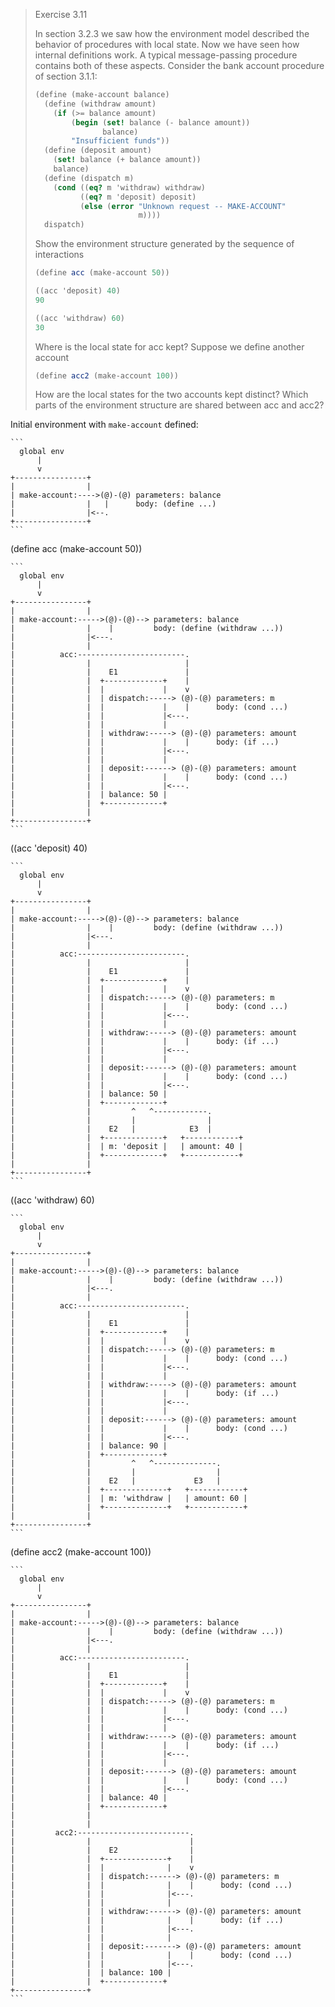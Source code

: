 > Exercise 3.11
>
> In section 3.2.3 we saw how the environment model described the
> behavior of procedures with local state. Now we have seen how internal
> definitions work. A typical message-passing procedure contains both of
> these aspects. Consider the bank account procedure of section 3.1.1:
>
> ```scheme
> (define (make-account balance)
>   (define (withdraw amount)
>     (if (>= balance amount)
>         (begin (set! balance (- balance amount))
>                balance)
>         "Insufficient funds"))
>   (define (deposit amount)
>     (set! balance (+ balance amount))
>     balance)
>   (define (dispatch m)
>     (cond ((eq? m 'withdraw) withdraw)
>           ((eq? m 'deposit) deposit)
>           (else (error "Unknown request -- MAKE-ACCOUNT"
>                        m))))
>   dispatch)
>   ```
> Show the environment structure generated by the sequence of interactions
>
> ```scheme
> (define acc (make-account 50))
>
> ((acc 'deposit) 40)
> 90
>
> ((acc 'withdraw) 60)
> 30
> ```
>
> Where is the local state for acc kept? Suppose we define another account
>
> ```scheme
> (define acc2 (make-account 100))
> ```
>
> How are the local states for the two accounts kept distinct? Which
> parts of the environment structure are shared between acc and acc2?

Initial environment with `make-account` defined:

    ```
      global env
          |
          v
    +----------------+
    |                |
    | make-account:---->(@)-(@) parameters: balance
    |                |   |      body: (define ...)
    |                |<--.
    +----------------+
    ```

(define acc (make-account 50))

    ```
      global env
          |
          v
    +----------------+
    |                |
    | make-account:----->(@)-(@)--> parameters: balance
    |                |    |         body: (define (withdraw ...))
    |                |<---.
    |                |
    |          acc:------------------------.
    |                |                     |
    |                |    E1               |
    |                |  +-------------+    |
    |                |  |             |    v
    |                |  | dispatch:-----> (@)-(@) parameters: m
    |                |  |             |    |      body: (cond ...)
    |                |  |             |<---.
    |                |  |             |
    |                |  | withdraw:-----> (@)-(@) parameters: amount
    |                |  |             |    |      body: (if ...)
    |                |  |             |<---.
    |                |  |             |
    |                |  | deposit:------> (@)-(@) parameters: amount
    |                |  |             |    |      body: (cond ...)
    |                |  |             |<---.
    |                |  | balance: 50 |
    |                |  +-------------+
    |                |
    +----------------+
    ```

((acc 'deposit) 40)

    ```
      global env
          |
          v
    +----------------+
    |                |
    | make-account:----->(@)-(@)--> parameters: balance
    |                |    |         body: (define (withdraw ...))
    |                |<---.
    |                |
    |          acc:------------------------.
    |                |                     |
    |                |    E1               |
    |                |  +-------------+    |
    |                |  |             |    v
    |                |  | dispatch:-----> (@)-(@) parameters: m
    |                |  |             |    |      body: (cond ...)
    |                |  |             |<---.
    |                |  |             |
    |                |  | withdraw:-----> (@)-(@) parameters: amount
    |                |  |             |    |      body: (if ...)
    |                |  |             |<---.
    |                |  |             |
    |                |  | deposit:------> (@)-(@) parameters: amount
    |                |  |             |    |      body: (cond ...)
    |                |  |             |<---.
    |                |  | balance: 50 |
    |                |  +-------------+
    |                |         ^   ^------------.
    |                |         |                |
    |                |    E2   |            E3  |
    |                |  +-------------+   +------------+
    |                |  | m: 'deposit |   | amount: 40 |
    |                |  +-------------+   +------------+
    |                |
    +----------------+
    ```

((acc 'withdraw) 60)

    ```
      global env
          |
          v
    +----------------+
    |                |
    | make-account:----->(@)-(@)--> parameters: balance
    |                |    |         body: (define (withdraw ...))
    |                |<---.
    |                |
    |          acc:------------------------.
    |                |                     |
    |                |    E1               |
    |                |  +-------------+    |
    |                |  |             |    v
    |                |  | dispatch:-----> (@)-(@) parameters: m
    |                |  |             |    |      body: (cond ...)
    |                |  |             |<---.
    |                |  |             |
    |                |  | withdraw:-----> (@)-(@) parameters: amount
    |                |  |             |    |      body: (if ...)
    |                |  |             |<---.
    |                |  |             |
    |                |  | deposit:------> (@)-(@) parameters: amount
    |                |  |             |    |      body: (cond ...)
    |                |  |             |<---.
    |                |  | balance: 90 |
    |                |  +-------------+
    |                |         ^   ^--------------.
    |                |         |                  |
    |                |    E2   |             E3   |
    |                |  +--------------+   +------------+
    |                |  | m: 'withdraw |   | amount: 60 |
    |                |  +--------------+   +------------+
    |                |
    +----------------+
    ```

(define acc2 (make-account 100))

    ```
      global env
          |
          v
    +----------------+
    |                |
    | make-account:----->(@)-(@)--> parameters: balance
    |                |    |         body: (define (withdraw ...))
    |                |<---.
    |                |
    |          acc:------------------------.
    |                |                     |
    |                |    E1               |
    |                |  +-------------+    |
    |                |  |             |    v
    |                |  | dispatch:-----> (@)-(@) parameters: m
    |                |  |             |    |      body: (cond ...)
    |                |  |             |<---.
    |                |  |             |
    |                |  | withdraw:-----> (@)-(@) parameters: amount
    |                |  |             |    |      body: (if ...)
    |                |  |             |<---.
    |                |  |             |
    |                |  | deposit:------> (@)-(@) parameters: amount
    |                |  |             |    |      body: (cond ...)
    |                |  |             |<---.
    |                |  | balance: 40 |
    |                |  +-------------+
    |                |
    |                |
    |         acc2:-------------------------.
    |                |                      |
    |                |    E2                |
    |                |  +--------------+    |
    |                |  |              |    v
    |                |  | dispatch:------> (@)-(@) parameters: m
    |                |  |              |    |      body: (cond ...)
    |                |  |              |<---.
    |                |  |              |
    |                |  | withdraw:------> (@)-(@) parameters: amount
    |                |  |              |    |      body: (if ...)
    |                |  |              |<---.
    |                |  |              |
    |                |  | deposit:-------> (@)-(@) parameters: amount
    |                |  |              |    |      body: (cond ...)
    |                |  |              |<---.
    |                |  | balance: 100 |
    |                |  +-------------+
    +----------------+
    ```
